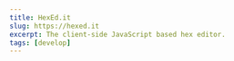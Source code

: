 ```yaml
---
title: HexEd.it
slug: https://hexed.it
excerpt: The client-side JavaScript based hex editor.
tags: [develop]
---
```

